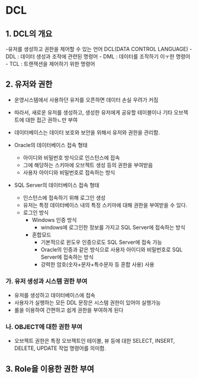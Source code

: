 # DCL
## 1. DCL의 개요
-유저를 생성하고 권한을 제어할 수 있는 언어 DCL(DATA CONTROL LANGUAGE)
	- DDL : 데이터 생성과 조작에 관련된 명령어
	- DML : 데이터를 조작하기 이ㅜ한 명령어
	- TCL : 트랜잭션을 제어하기 위한 명령어

## 2. 유저와 권한
- 운영시스템에서 사용하던 유저를 오픈하면 데이터 손실 우려가 커짐
- 따라서, 새로운 유저를 생성하고, 생성한 유저에게 공유할 테이블이나 기타 오브젝트에 대한 접근 권하ㄴ만 부여
- 데이터베이스는 데이터 보호와 보안을 위해서 유저와 권한을 관리함.

- Oracle의 데이터베이스 접속 형태
	- 아이디와 비밀번호 방식으로 인스턴스에 접속
	- 그에 해당하는 스키마에 오브젝트 생성 등의 권한을 부여받음
	- 사용자 아이디와 비밀번호로 접속하는 방식

- SQL Server의 데이터베이스 접속 형태
	- 인스턴스에 접속하기 위해 로그인 생성
	- 유저는 특정 데이터베이스 내의 특정 스키마에 대해 권한을 부여받을 수 있다.
	- 로그인 방식
		- Windows 인증 방식
			- windows에 로그인한 정보를 가지고 SQL Server에 접속하는 방식
		- 혼합모드
			- 기본적으로 윈도우 인증으로도 SQL Server에 접속 가능
			- Oracle의 인증과 같은 방식으로 사용자 아이디와 비밀번호로 SQL Server에 접속하는 방식
			- 강력한 암호(숫자+문자+특수문자 등 혼합 사용) 사용

### 가. 유저 생성과 시스템 권한 부여
- 유저를 생성하고 데이터베이스에 접속 
- 사용자가 실행하는 모든 DDL 문장은 시스템 권한이 있어야 실행가능
- 롤을 이용하여 간편하고 쉽게 권한을 부여하게 된다
### 나. OBJECT에 대한 권한 부여
- 오브젝트 권한은 특정 오브젝트인 테이블, 뷰 등에 대한 SELECT, INSERT, DELETE, UPDATE 작업 명령어를 의미함.

## 3. Role을 이용한 권한 부여
